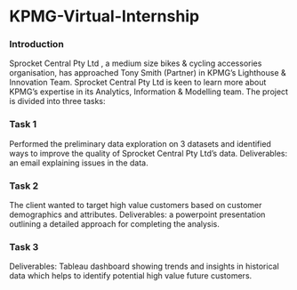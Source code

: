# KPMG-Virtual-Internship

### Introduction
Sprocket Central Pty Ltd , a medium size bikes & cycling accessories organisation, has approached Tony Smith (Partner) in KPMG’s Lighthouse & Innovation Team. Sprocket Central Pty Ltd is keen to learn more about KPMG’s expertise in its Analytics, Information & Modelling team. The project is divided into three tasks:

### Task 1 
Performed the preliminary data exploration on 3 datasets and identified ways to improve the quality of Sprocket Central Pty Ltd’s data. Deliverables: an email explaining issues in the data.
### Task 2 
The client wanted to target high value customers based on customer demographics and attributes. Deliverables: a powerpoint presentation outlining a detailed approach for completing the analysis.
### Task 3 
Deliverables: Tableau dashboard showing trends and insights in historical data which helps to identify potential high value future customers.
